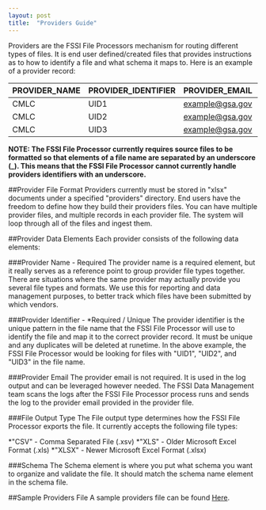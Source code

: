 ```yaml
---
layout: post
title:  "Providers Guide"
---
```


Providers are the FSSI File Processors mechanism for routing different types of files. It is end user defined/created files that provides instructions as to how to identify a file and what schema it maps to. Here is an example of a provider record:


| PROVIDER_NAME | PROVIDER_IDENTIFIER | PROVIDER_EMAIL  | FILE_OUTPUT_TYPE | SCHEMA |
| ------------- | ------------------- | --------------- | ---------------- | ------ | 
| CMLC          | UID1                | example@gsa.gov | CSV              | CMLC_1 | 
| CMLC          | UID2                | example@gsa.gov | CSV              | CMLC_2 | 
| CMLC          | UID3                | example@gsa.gov | CSV              | CMLC_2 | 



**NOTE: The FSSI File Processor currently requires source files to be formatted so that elements of a file name are separated by an underscore (_). This means that the FSSI File Processor cannot currently handle providers identifiers with an underscore.**


##Provider File Format
Providers currently must be stored in "xlsx" documents under a specified "providers" directory. End users have the freedom to define how they build their providers files. You can have multiple provider files, and multiple records in each provider file. The system will loop through all of the files and ingest them.

##Provider Data Elements
Each provider consists of the following data elements:

###Provider Name - Required
The provider name is a required element, but it really serves as a reference point to group provider file types together. There are situations where the same provider may actually provide you several file types and formats. We use this for reporting and data management purposes, to better track which files have been submitted by which vendors.


###Provider Identifier - *Required / Unique
The provider identifier is the unique pattern in the file name that the FSSI File Processor will use to identify the file and map it to the correct provider record. It must be unique and any duplicates will be deleted at runetime. In the above example, the FSSI File Processor would be looking for files with "UID1", "UID2", and "UID3" in the file name. 


###Provider Email
The provider email is not required. It is used in the log output and can be leveraged however needed. The FSSI Data Management team scans the logs after the FSSI File Processor process runs and sends the log to the provider email provided in the provider file.


###File Output Type
The File output type determines how the FSSI File Processor exports the file. It currently accepts the following file types:

*"CSV" - Comma Separated File (.xsv)
*"XLS" - Older Microsoft Excel Format (.xls)
*"XLSX" - Newer Microsoft Excel Format (.xlsx)


###Schema
The Schema element is where you put what schema you want to organize and validate the file. It should match the schema name element in the schema file.


##Sample Providers File
A sample providers file can be found [Here](https://github.com/GSA/fssi-file-processor/blob/master/samplefiles/providers/providers.xlsx?raw=true).



